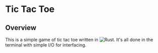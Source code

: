# Tic Tac Toe
## Overview
This is a simple game of tic tac toe written in ![Rust](https://rust-lang.org).  It's all done in the terminal with simple I/O for interfacing.

